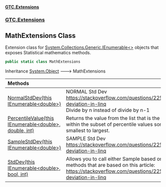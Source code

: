 #### [GTC.Extensions](GTCExtensions.md 'GTC Extensions')
### [GTC.Extensions](GTCExtensions.md#GTC.Extensions 'GTC.Extensions')

## MathExtensions Class

Extension class for [System.Collections.Generic.IEnumerable&lt;&gt;](https://docs.microsoft.com/en-us/dotnet/api/System.Collections.Generic.IEnumerable-1 'System.Collections.Generic.IEnumerable`1') objects that exposes Statistical mathematics methods.

```csharp
public static class MathExtensions
```

Inheritance [System.Object](https://docs.microsoft.com/en-us/dotnet/api/System.Object 'System.Object') &#129106; MathExtensions

| Methods | |
| :--- | :--- |
| [NormalStdDev(this IEnumerable&lt;double&gt;)](MathExtensions.NormalStdDev(thisIEnumerable_double_).md 'GTC.Extensions.MathExtensions.NormalStdDev(this System.Collections.Generic.IEnumerable<double>)') | NORMAL Std Dev<br/>https://stackoverflow.com/questions/2253874/standard-deviation-in-linq  <br/>Divide by n instead of divide by n-1 |
| [PercentileValue(this IEnumerable&lt;double&gt;, double, int)](MathExtensions.PercentileValue(thisIEnumerable_double_,double,int).md 'GTC.Extensions.MathExtensions.PercentileValue(this System.Collections.Generic.IEnumerable<double>, double, int)') | Returns the value from the list that is the largest value<br/>within the subset of percentile values sorted by<br/>smallest to largest. |
| [SampleStdDev(this IEnumerable&lt;double&gt;)](MathExtensions.SampleStdDev(thisIEnumerable_double_).md 'GTC.Extensions.MathExtensions.SampleStdDev(this System.Collections.Generic.IEnumerable<double>)') | SAMPLE Std Dev<br/>https://stackoverflow.com/questions/2253874/standard-deviation-in-linq |
| [StdDev(this IEnumerable&lt;double&gt;, bool, int)](MathExtensions.StdDev(thisIEnumerable_double_,bool,int).md 'GTC.Extensions.MathExtensions.StdDev(this System.Collections.Generic.IEnumerable<double>, bool, int)') | Allows you to call either Sample based or Normal Std Dev methods that are based on this article:<br/>https://stackoverflow.com/questions/2253874/standard-deviation-in-linq |
